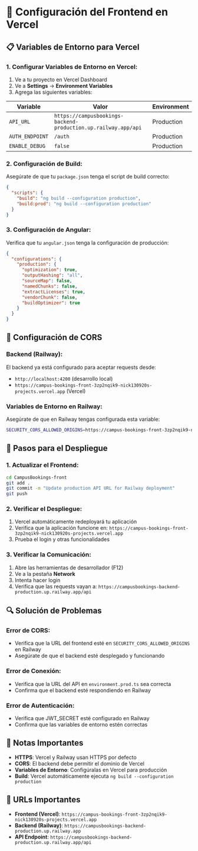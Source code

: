 # 🚀 Configuración del Frontend en Vercel

## 📋 Variables de Entorno para Vercel

### **1. Configurar Variables de Entorno en Vercel:**

1. Ve a tu proyecto en Vercel Dashboard
2. Ve a **Settings** → **Environment Variables**
3. Agrega las siguientes variables:

| Variable | Valor | Environment |
|----------|-------|-------------|
| `API_URL` | `https://campusbookings-backend-production.up.railway.app/api` | Production |
| `AUTH_ENDPOINT` | `/auth` | Production |
| `ENABLE_DEBUG` | `false` | Production |

### **2. Configuración de Build:**

Asegúrate de que tu `package.json` tenga el script de build correcto:

```json
{
  "scripts": {
    "build": "ng build --configuration production",
    "build:prod": "ng build --configuration production"
  }
}
```

### **3. Configuración de Angular:**

Verifica que tu `angular.json` tenga la configuración de producción:

```json
{
  "configurations": {
    "production": {
      "optimization": true,
      "outputHashing": "all",
      "sourceMap": false,
      "namedChunks": false,
      "extractLicenses": true,
      "vendorChunk": false,
      "buildOptimizer": true
    }
  }
}
```

## 🔧 Configuración de CORS

### **Backend (Railway):**

El backend ya está configurado para aceptar requests desde:
- `http://localhost:4200` (desarrollo local)
- `https://campus-bookings-front-3zp2nqik9-nick130920s-projects.vercel.app` (Vercel)

### **Variables de Entorno en Railway:**

Asegúrate de que en Railway tengas configurada esta variable:

```bash
SECURITY_CORS_ALLOWED_ORIGINS=https://campus-bookings-front-3zp2nqik9-nick130920s-projects.vercel.app,http://localhost:4200
```

## 🚀 Pasos para el Despliegue

### **1. Actualizar el Frontend:**

```bash
cd CampusBookings-front
git add .
git commit -m "Update production API URL for Railway deployment"
git push
```

### **2. Verificar el Despliegue:**

1. Vercel automáticamente redeployará tu aplicación
2. Verifica que la aplicación funcione en: `https://campus-bookings-front-3zp2nqik9-nick130920s-projects.vercel.app`
3. Prueba el login y otras funcionalidades

### **3. Verificar la Comunicación:**

1. Abre las herramientas de desarrollador (F12)
2. Ve a la pestaña **Network**
3. Intenta hacer login
4. Verifica que las requests vayan a: `https://campusbookings-backend-production.up.railway.app/api`

## 🔍 Solución de Problemas

### **Error de CORS:**
- Verifica que la URL del frontend esté en `SECURITY_CORS_ALLOWED_ORIGINS` en Railway
- Asegúrate de que el backend esté desplegado y funcionando

### **Error de Conexión:**
- Verifica que la URL del API en `environment.prod.ts` sea correcta
- Confirma que el backend esté respondiendo en Railway

### **Error de Autenticación:**
- Verifica que JWT_SECRET esté configurado en Railway
- Confirma que las variables de entorno estén correctas

## 📝 Notas Importantes

- **HTTPS**: Vercel y Railway usan HTTPS por defecto
- **CORS**: El backend debe permitir el dominio de Vercel
- **Variables de Entorno**: Configúralas en Vercel para producción
- **Build**: Vercel automáticamente ejecuta `ng build --configuration production`

## 🔗 URLs Importantes

- **Frontend (Vercel)**: `https://campus-bookings-front-3zp2nqik9-nick130920s-projects.vercel.app`
- **Backend (Railway)**: `https://campusbookings-backend-production.up.railway.app`
- **API Endpoint**: `https://campusbookings-backend-production.up.railway.app/api` 